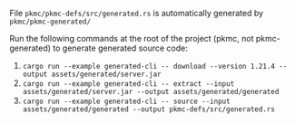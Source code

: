 File `pkmc/pkmc-defs/src/generated.rs` is automatically generated by `pkmc/pkmc-generated/`

Run the following commands at the root of the project (pkmc, not pkmc-generated) to generate generated source code:

1. `cargo run --example generated-cli -- download --version 1.21.4 --output assets/generated/server.jar`
2. `cargo run --example generated-cli -- extract --input assets/generated/server.jar --output assets/generated/generated`
3. `cargo run --example generated-cli -- source --input assets/generated/generated --output pkmc-defs/src/generated.rs`

